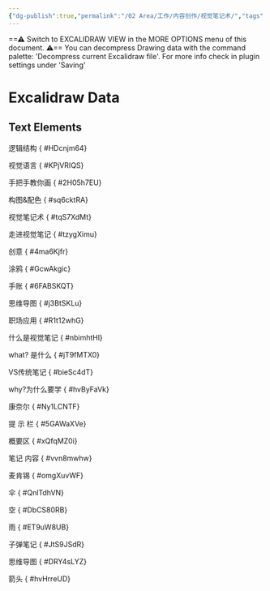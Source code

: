 ```yaml
---
{"dg-publish":true,"permalink":"/02 Area/工作/内容创作/视觉笔记术/","tags":["excalidraw"]}
---
```


==⚠  Switch to EXCALIDRAW VIEW in the MORE OPTIONS menu of this document. ⚠== You can decompress Drawing data with the command palette: 'Decompress current Excalidraw file'. For more info check in plugin settings under 'Saving'


# Excalidraw Data

## Text Elements
逻辑结构
{ #HDcnjm64}


视觉语言
{ #KPjVRIQS}


手把手教你画
{ #2H05h7EU}


构图&配色
{ #sq6cktRA}


视觉笔记术
{ #tqS7XdMt}


走进视觉笔记
{ #tzygXimu}


创意
{ #4ma6Kjfr}


涂鸦
{ #GcwAkgic}


手账
{ #6FABSKQT}


思维导图
{ #j3BtSKLu}


职场应用
{ #R1t12whG}


什么是视觉笔记
{ #nbimhtHl}


what? 是什么
{ #jT9fMTX0}


VS传统笔记
{ #bieSc4dT}


why?为什么要学
{ #hvByFaVk}


康奈尔
{ #Ny1LCNTF}


提
示
栏
{ #5GAWaXVe}


概要区
{ #xQfqMZ0i}


笔记
内容
{ #vvn8mwhw}


麦肯锡
{ #omgXuvWF}


伞
{ #QnlTdhVN}


空
{ #DbCS80RB}


雨
{ #ET9uW8UB}


子弹笔记
{ #JtS9JSdR}


思维导图
{ #DRY4sLYZ}


箭头
{ #hvHrreUD}


